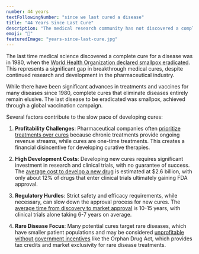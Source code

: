 ```yaml
---
number: 44 years
textFollowingNumber: "since we last cured a disease"
title: "44 Years Since Last Cure"
description: "The medical research community has not discovered a complete cure for any disease since 1980"
emoji: "🧫"
featuredImage: "years-since-last-cure.jpg"
---
```


The last time medical science discovered a complete cure for a disease was in 1980, when the [World Health Organization declared smallpox eradicated](https://www.who.int/health-topics/smallpox). This represents a significant gap in breakthrough medical cures, despite continued research and development in the pharmaceutical industry.

While there have been significant advances in treatments and vaccines for many diseases since 1980, complete cures that eliminate diseases entirely remain elusive. The last disease to be eradicated was smallpox, achieved through a global vaccination campaign.

Several factors contribute to the slow pace of developing cures:

1. **Profitability Challenges**: Pharmaceutical companies often [prioritize treatments over cures](https://www.ncbi.nlm.nih.gov/pmc/articles/PMC7872909/) because chronic treatments provide ongoing revenue streams, while cures are one-time treatments. This creates a financial disincentive for developing curative therapies.

2. **High Development Costs**: Developing new cures requires significant investment in research and clinical trials, with no guarantee of success. The [average cost to develop a new drug](https://www.cbo.gov/publication/57126) is estimated at $2.6 billion, with only about 12% of drugs that enter clinical trials ultimately gaining FDA approval.

3. **Regulatory Hurdles**: Strict safety and efficacy requirements, while necessary, can slow down the approval process for new cures. The [average time from discovery to market approval](https://www.cbo.gov/publication/57126) is 10-15 years, with clinical trials alone taking 6-7 years on average.

4. **Rare Disease Focus**: Many potential cures target rare diseases, which have smaller patient populations and may be considered [unprofitable without government incentives](https://www.cbo.gov/publication/57126) like the Orphan Drug Act, which provides tax credits and market exclusivity for rare disease treatments.
